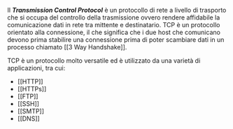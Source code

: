 Il *__Transmission Control Protocol__* è un protocollo di rete a livello di trasporto che si occupa del controllo della trasmissione ovvero rendere affidabile la comunicazione dati in rete tra mittente e destinatario.
TCP è un protocollo orientato alla connessione, il che significa che i due host che comunicano devono prima stabilire una connessione prima di poter scambiare dati in un processo chiamato [[3 Way Handshake]].

TCP è un protocollo molto versatile ed è utilizzato da una varietà di applicazioni, tra cui:
- [[HTTP]]
- [[HTTPs]]
- [[FTP]]
- [[SSH]]
- [[SMTP]]
- [[DNS]]


